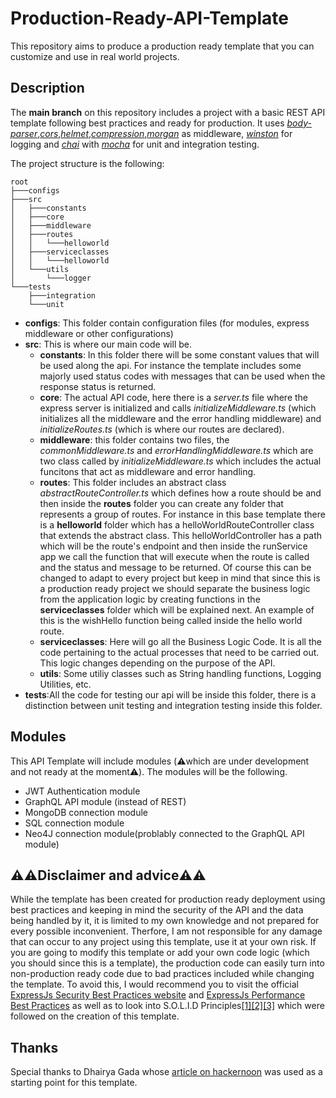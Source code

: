 # Production-Ready-API-Template

This repository aims to produce a production ready template that you can customize and use in real world projects.

## Description

The **main branch** on this repository includes a project with a basic REST API template following best practices and ready for production. It uses [_body-parser_](https://www.npmjs.com/package/body-parser),[_cors_](https://www.npmjs.com/package/cors),[_helmet_](https://www.npmjs.com/package/helmet),[_compression_](https://www.npmjs.com/package/compression),[_morgan_](https://www.npmjs.com/package/morgan) as middleware, [_winston_](https://www.npmjs.com/package/winston) for logging and [_chai_](https://www.chaijs.com/) with [_mocha_](https://mochajs.org/) for unit and integration testing.

The project structure is the following:

```
root
├───configs
├───src
│   ├───constants
│   ├───core
│   ├───middleware
│   ├───routes
│   │   └───helloworld
│   ├───serviceclasses
│   │   └───helloworld
│   └───utils
│       └───logger
└───tests
    ├───integration
    └───unit
```

- **configs**: This folder contain configuration files (for modules, express middleware or other configurations)
- **src**: This is where our main code will be.
  - **constants**: In this folder there will be some constant values that will be used along the api. For instance the template includes some majorly used status codes with messages that can be used when the response status is returned.
  - **core**: The actual API code, here there is a _server.ts_ file where the express server is initialized and calls _initializeMiddleware.ts_ (which initializes all the middleware and the error handling middleware) and _initializeRoutes.ts_ (which is where our routes are declared).
  - **middleware**: this folder contains two files, the _commonMiddleware.ts_ and _errorHandlingMiddleware.ts_ which are two class called by _initializeMiddleware.ts_ which includes the actual funcitons that act as middleware and error handling.
  - **routes**: This folder includes an abstract class _abstractRouteController.ts_ which defines how a route should be and then inside the **routes** folder you can create any folder that represents a group of routes. For instance in this base template there is a **helloworld** folder which has a helloWorldRouteController class that extends the abstract class. This helloWorldController has a path which will be the route's endpoint and then inside the runService app we call the function that will execute when the route is called and the status and message to be returned. Of course this can be changed to adapt to every project but keep in mind that since this is a production ready project we should separate the business logic from the application logic by creating functions in the **serviceclasses** folder which will be explained next. An example of this is the wishHello function being called inside the hello world route.
  - **serviceclasses**: Here will go all the Business Logic Code. It is all the code pertaining to the actual processes that need to be carried out. This logic changes depending on the purpose of the API.
  - **utils**: Some utiliy classes such as String handling functions, Logging Utilities, etc.
- **tests**:All the code for testing our api will be inside this folder, there is a distinction between unit testing and integration testing inside this folder.

## Modules

This API Template will include modules (⚠️which are under development and not ready at the moment⚠️). The modules will be the following.

- JWT Authentication module
- GraphQL API module (instead of REST)
- MongoDB connection module
- SQL connection module
- Neo4J connection module(problably connected to the GraphQL API module)

## ⚠️⚠️Disclaimer and advice⚠️⚠️

While the template has been created for production ready deployment using best practices and keeping in mind the security of the API and the data being handled by it, it is limited to my own knowledge and not prepared for every possible inconvenient. Therfore, I am not responsible for any damage that can occur to any project using this template, use it at your own risk. If you are going to modify this template or add your own code logic (which you should since this is a template), the production code can easily turn into non-production ready code due to bad practices included while changing the template. To avoid this, I would recommend you to visit the official [ExpressJs Security Best Practices website](https://expressjs.com/en/advanced/best-practice-security.html) and [ExpressJs Performance Best Practices](https://expressjs.com/en/advanced/best-practice-performance.html) as well as to look into S.O.L.I.D Principles[[1]](https://itnext.io/brutally-solid-typescript-ba745585f440)[[2]](https://hackernoon.com/solid-principles-made-easy-67b1246bcdf?ref=hackernoon.com)[[3]](https://medium.com/sarccom/is-your-code-solid-enough-part-1-fe1e2cb73894) which were followed on the creation of this template.
## Thanks
Special thanks to Dhairya Gada whose [article on hackernoon](https://hackernoon.com/writing-a-production-ready-express-server-a-step-by-step-guide-2k6732x5) was used as a starting point for this template.
